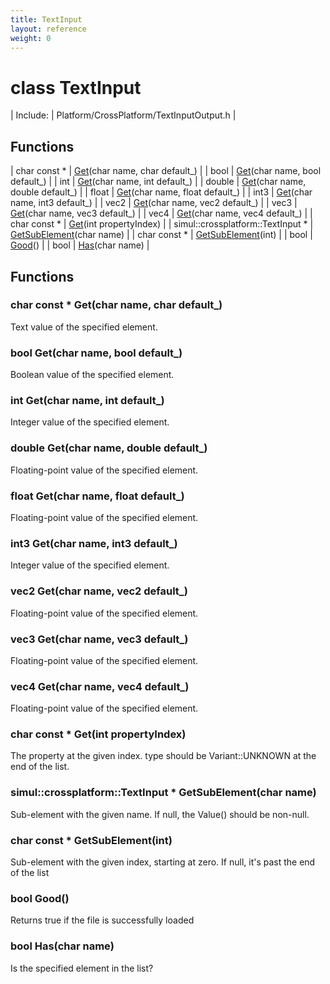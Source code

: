```yaml
---
title: TextInput
layout: reference
weight: 0
---
```

class TextInput
===

| Include: | Platform/CrossPlatform/TextInputOutput.h |



Functions
---

| char  const * | [Get](#Get)(char name, char default_) |
| bool | [Get](#Get)(char name, bool default_) |
| int | [Get](#Get)(char name, int default_) |
| double | [Get](#Get)(char name, double default_) |
| float | [Get](#Get)(char name, float default_) |
| int3 | [Get](#Get)(char name, int3 default_) |
| vec2 | [Get](#Get)(char name, vec2 default_) |
| vec3 | [Get](#Get)(char name, vec3 default_) |
| vec4 | [Get](#Get)(char name, vec4 default_) |
| char  const * | [Get](#Get)(int propertyIndex) |
| simul::crossplatform::TextInput * | [GetSubElement](#GetSubElement)(char name) |
| char  const * | [GetSubElement](#GetSubElement)(int) |
| bool | [Good](#Good)() |
| bool | [Has](#Has)(char name) |


Functions
---
<a name="Get"></a>
### char  const * Get(char name, char default_)
Text value of the specified element.
<a name="Get"></a>
### bool Get(char name, bool default_)
Boolean value of the specified element.
<a name="Get"></a>
### int Get(char name, int default_)
Integer value of the specified element.
<a name="Get"></a>
### double Get(char name, double default_)
Floating-point value of the specified element.
<a name="Get"></a>
### float Get(char name, float default_)
Floating-point value of the specified element.
<a name="Get"></a>
### int3 Get(char name, int3 default_)
Integer value of the specified element.
<a name="Get"></a>
### vec2 Get(char name, vec2 default_)
Floating-point value of the specified element.
<a name="Get"></a>
### vec3 Get(char name, vec3 default_)
Floating-point value of the specified element.
<a name="Get"></a>
### vec4 Get(char name, vec4 default_)
Floating-point value of the specified element.
<a name="Get"></a>
### char  const * Get(int propertyIndex)
The property at the given index. type should be Variant::UNKNOWN at the end of the list.
<a name="GetSubElement"></a>
### simul::crossplatform::TextInput * GetSubElement(char name)
Sub-element with the given name. If null, the Value() should be non-null.
<a name="GetSubElement"></a>
### char  const * GetSubElement(int)
Sub-element with the given index, starting at zero. If null, it's past the end of the list
<a name="Good"></a>
### bool Good()
Returns true if the file is successfully loaded
<a name="Has"></a>
### bool Has(char name)
Is the specified element in the list?
